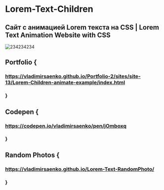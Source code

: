 # Lorem-Text-Children

## Сайт с анимацией Lorem текста на CSS | Lorem Text Animation Website with CSS 

![234234234](https://user-images.githubusercontent.com/56477695/118373064-5be34700-b5bd-11eb-8fc0-67be45d57d06.jpg)

## Portfolio {

### https://vladimirsaenko.github.io/Portfolio-2/sites/site-13/Lorem-Children-animate-example/index.html

### }

## Codepen {

### https://codepen.io/vladimirsaenko/pen/jOmboxq

### }

## Random Photos {

### https://vladimirsaenko.github.io/Lorem-Text-RandomPhoto/

### }
